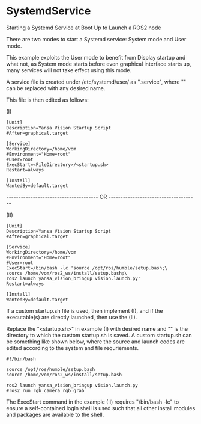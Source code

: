 # SystemdService
Starting a Systemd Service at Boot Up to Launch a ROS2 node

There are two modes to start a Systemd service: System mode and User mode.

This example exploits the User mode to benefit from Display startup and what not, as System mode starts before even graphical interface starts up, many services will not take effect using this mode.

A service file is created under /etc/systemd/user/ as "<filename>.service", where "<filename>" can be replaced with any desired name.

This file is then edited as follows:

  (I)
      
    [Unit]
    Description=Yansa Vision Startup Script
    #After=graphical.target
    
    [Service]
    WorkingDirectory=/home/vom
    #Environment="Home=root"
    #User=root
    ExecStart=<FileDirectory>/<startup.sh>
    Restart=always
    
    [Install]
    WantedBy=default.target
-------------------------------------- OR -------------------------------------

  (II)
  
    [Unit]
    Description=Yansa Vision Startup Script
    #After=graphical.target
    
    [Service]
    WorkingDirectory=/home/vom
    #Environment="Home=root"
    #User=root
    ExecStart=/bin/bash -lc 'source /opt/ros/humble/setup.bash;\
    source /home/vom/ros2_ws/install/setup.bash;\
    ros2 launch yansa_vision_bringup vision.launch.py'
    Restart=always
    
    [Install]
    WantedBy=default.target

If a custom startup.sh file is used, then implement (I), and if the executable(s) are directly launched, then use the (II). 

Replace the "<startup.sh>" in example (I) with desired name and "<FileDirectory>" is the directory to which the custom startup.sh is saved. A custom startup.sh can be something like shown below, where the source and launch codes are edited according to the system and file requriements. 

    #!/bin/bash

    source /opt/ros/humble/setup.bash
    source /home/vom/ros2_ws/install/setup.bash

    ros2 launch yansa_vision_bringup vision.launch.py
    #ros2 run rgb_camera rgb_grab

The ExecStart command in the example (II) requires "/bin/bash -lc" to ensure a self-contained login shell is used such that all other install modules and packages are available to the shell. 
